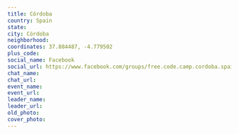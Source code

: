 ```yaml
---
title: Córdoba
country: Spain
state: 
city: Córdoba
neighborhood: 
coordinates: 37.884487, -4.779502
plus_code:
social_name: Facebook
social_url: https://www.facebook.com/groups/free.code.camp.cordoba.spain
chat_name:
chat_url:
event_name:
event_url:
leader_name:
leader_url:
old_photo: 
cover_photo:
---
```

